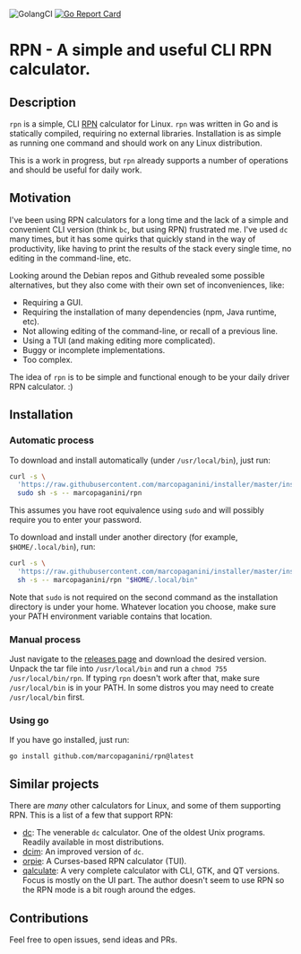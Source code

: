 ![GolangCI](https://github.com/marcopaganini/rpn/actions/workflows/golangci-lint.yml/badge.svg)
[![Go Report Card](https://goreportcard.com/badge/github.com/marcopaganini/rpn)](https://goreportcard.com/report/github.com/marcopaganini/rpn)

# RPN - A simple and useful CLI RPN calculator.

## Description

`rpn` is a simple, CLI
[RPN](https://en.wikipedia.org/wiki/Reverse_Polish_notation) calculator for
Linux. `rpn` was written in Go and is statically compiled, requiring no external
libraries. Installation is as simple as running one command and should work on
any Linux distribution.

This is a work in progress, but `rpn` already supports a number of operations and
should be useful for daily work.

## Motivation

I've been using RPN calculators for a long time and the lack of a simple and
convenient CLI version (think `bc`, but using RPN) frustrated me. I've used
`dc` many times, but it has some quirks that quickly stand in the way of
productivity, like having to print the results of the stack every single time,
no editing in the command-line, etc.

Looking around the Debian repos and Github revealed some possible alternatives,
but they also come with their own set of inconveniences, like:

* Requiring a GUI.
* Requiring the installation of many dependencies (npm, Java runtime, etc).
* Not allowing editing of the command-line, or recall of a previous line.
* Using a TUI (and making editing more complicated).
* Buggy or incomplete implementations.
* Too complex.

The idea of `rpn` is to be simple and functional enough to be your daily driver
RPN calculator. :)

## Installation

### Automatic process

To download and install automatically (under `/usr/local/bin`), just run:

```bash
curl -s \
  'https://raw.githubusercontent.com/marcopaganini/installer/master/install.sh' |
  sudo sh -s -- marcopaganini/rpn
```

This assumes you have root equivalence using `sudo` and will possibly require you
to enter your password.

To download and install under another directory (for example, `$HOME/.local/bin`), run:

```bash
curl -s \
  'https://raw.githubusercontent.com/marcopaganini/installer/master/install.sh' |
  sh -s -- marcopaganini/rpn "$HOME/.local/bin"
```

Note that `sudo` is not required on the second command as the installation directory
is under your home. Whatever location you choose, make sure your PATH environment
variable contains that location.

### Manual process

Just navigate to the [releases page](https://github.com/marcopaganini/rpn/releases) and download the desired
version. Unpack the tar file into `/usr/local/bin` and run a `chmod 755
/usr/local/bin/rpn`.  If typing `rpn` doesn't work after that, make sure
`/usr/local/bin` is in your PATH. In some distros you may need to create
`/usr/local/bin` first.

### Using go

If you have go installed, just run:

```
go install github.com/marcopaganini/rpn@latest
```

## Similar projects

There are *many* other calculators for Linux, and some of them supporting RPN.
This is a list of a few that support RPN:

* [dc](https://www.wikiwand.com/en/articles/Dc_%28computer_program%29): The
  venerable `dc` calculator. One of the oldest Unix programs. Readily available
  in most distributions.
* [dcim](https://github.com/43615/dcim): An improved version of `dc`.
* [orpie](https://github.com/pelzlpj/orpie): A Curses-based RPN calculator
  (TUI).
* [qalculate](https://qalculate.github.io/): A very complete calculator with
  CLI, GTK, and QT versions. Focus is mostly on the UI part. The author doesn't
  seem to use RPN so the RPN mode is a bit rough around the edges.

## Contributions

Feel free to open issues, send ideas and PRs.
